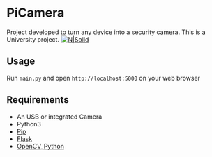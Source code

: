 # PiCamera
Project developed to turn any device into a security camera. This is a University project.
[![N|Solid](https://secure.meetupstatic.com/photos/event/e/7/7/c/global_432659260.jpeg)](https://nodesource.com/products/nsolid)
## Usage   
Run `main.py` and open `http://localhost:5000` on your web browser
## Requirements   
- An USB or integrated Camera
- Python3
- [Pip](https://pip.pypa.io/en/stable/installing/)
- [Flask](http://flask.pocoo.org/docs/0.12/installation/)
- [OpenCV_Python](https://pypi.python.org/pypi/opencv-python)